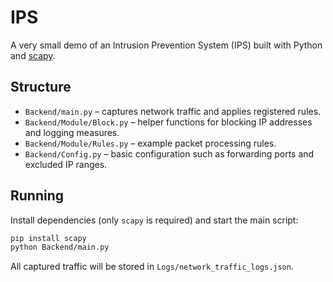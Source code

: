 # IPS

A very small demo of an Intrusion Prevention System (IPS) built with Python and [scapy](https://scapy.net/).

## Structure

- `Backend/main.py` – captures network traffic and applies registered rules.
- `Backend/Module/Block.py` – helper functions for blocking IP addresses and logging measures.
- `Backend/Module/Rules.py` – example packet processing rules.
- `Backend/Config.py` – basic configuration such as forwarding ports and excluded IP ranges.

## Running

Install dependencies (only `scapy` is required) and start the main script:

```bash
pip install scapy
python Backend/main.py
```

All captured traffic will be stored in `Logs/network_traffic_logs.json`.
